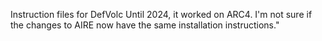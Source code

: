 Instruction files for DefVolc
Until 2024, it worked on ARC4. I'm not sure if the changes to AIRE now have the same installation instructions." 
